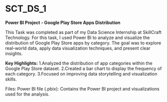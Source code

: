 # SCT_DS_1
****Power BI Project - Google Play Store Apps Distribution****

This Task was completed as part of my Data Science Internship at SkillCraft Technology.
For this task, I used Power BI to analyze and visualize the distribution of Google Play Store apps by category.
The goal was to explore real-world data, apply data visualization techniques, and present clear insights.

**Key Highlights:**
1.Analyzed the distribution of app categories within the Google Play Store dataset.
2.Created a bar chart to display the frequency of each category.
3.Focused on improving data storytelling and visualization skills.

Files:
Power BI file (.pbix): Contains the Power BI project and visualizations used for the analysis.


